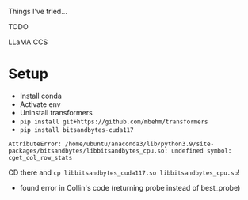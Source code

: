 Things I've tried...


TODO

LLaMA CCS

# Setup

- Install conda
- Activate env
- Uninstall transformers
- `pip install git+https://github.com/mbehm/transformers`
- `pip install bitsandbytes-cuda117`

`AttributeError: /home/ubuntu/anaconda3/lib/python3.9/site-packages/bitsandbytes/libbitsandbytes_cpu.so: undefined symbol: cget_col_row_stats`

CD there and `cp libbitsandbytes_cuda117.so libbitsandbytes_cpu.so`!

- found error in Collin's code (returning probe instead of best_probe)